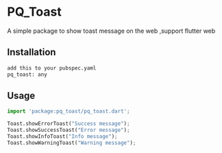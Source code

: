 # PQ_Toast

A simple package to show toast  message on the web ,support flutter web

## Installation


```bash
add this to your pubspec.yaml 
pq_toast: any
```

## Usage

```python
import 'package:pq_toast/pq_toast.dart';

Toast.showErrorToast("Success message");
Toast.showSuccessToast("Error message");
Toast.showInfoToast("Info message");
Toast.showWarningToast("Warning message");
```

